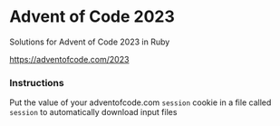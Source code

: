 # Advent of Code 2023

Solutions for Advent of Code 2023 in Ruby

https://adventofcode.com/2023

### Instructions
Put the value of your adventofcode.com `session` cookie in a file called `session` to automatically download input files 
